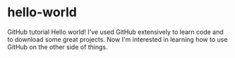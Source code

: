 # hello-world
GitHub tutorial
Hello world! I've used GitHub extensively to learn code and to download some great projects.  Now I'm interested in learning how to use GitHub on the other side of things.
